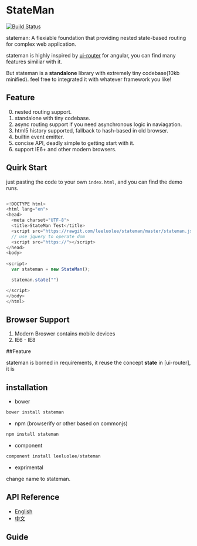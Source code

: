 StateMan
=======


[![Build Status](http://img.shields.io/travis/regularjs/regular/master.svg?style=flat-square)](http://travis-ci.org/regularjs/regular)


stateman: A flexiable foundation that providing nested state-based routing for complex web application. 


stateman is highly inspired by [ui-router](https://github.com/angular-ui/ui-router) for angular, you can find many features similiar with it. 

But stateman is a __standalone__ library with extremely tiny codebase(10kb minified). feel free to integrated it with whatever framework you like! 


## Feature

0. nested routing support.
1. standalone with tiny codebase.
2. async routing support if you need asynchronous logic in naviagation. 
3. html5 history supported, fallback to hash-based in old browser.
4. builtin event emitter.
5. concise API, deadly simple to getting start with it.
6. support IE6+ and other modern browsers.



## Quirk Start

just pasting the code to your own `index.html`, and you can find the demo runs.

```javascript

<!DOCTYPE html>
<html lang="en">
<head>
  <meta charset="UTF-8">
  <title>StateMan Test</title>
  <script src="https://rawgit.com/leeluolee/stateman/master/stateman.js"></script>
  // use jquery to operate dom
  <script src="https://"></script>
</head>
<body>
  
<script>
  var stateman = new StateMan();

  stateman.state("")

</script>
</body>
</html>

```

## Browser Support 

1. Modern Broswer contains mobile devices
2. IE6 - IE8 

##Feature

stateman is borned in requirements, it reuse the concept __state__ in [ui-router], it is




## installation

- bower

```javascript
bower install stateman
```

- npm (browserify or other based on commonjs)

```js
npm install stateman
```

- component

```js
component install leeluolee/stateman
```

- exprimental 


change name to stateman.

## API Reference

- [English](https://github.com/leeluolee/stateman/tree/master/docs/API.md)
- [中文](https://github.com/leeluolee/stateman/tree/master/docs/API-zh.md)



## Guide


